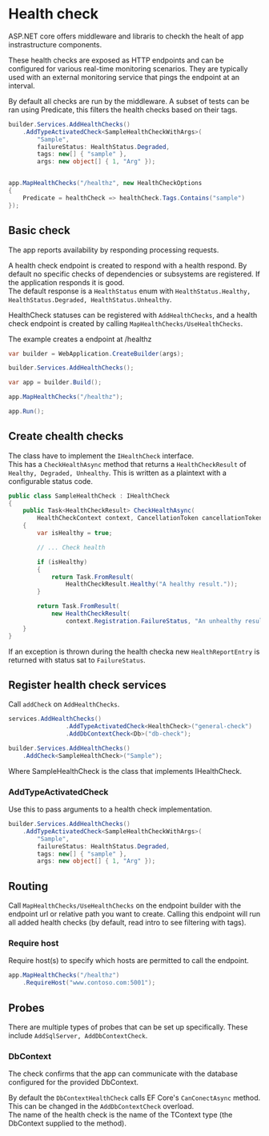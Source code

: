 # Health check

ASP.NET core offers middleware and libraris to checkh the healt of app instrastructure components.

These health checks are exposed as HTTP endpoints and can be configured for various real-time monitoring scenarios. They are typically used with an external monitoring service that pings the endpoint at an interval.

By default all checks are run by the middleware. A subset of tests can be ran using Predicate, this filters the health checks based on their tags.

```C#
builder.Services.AddHealthChecks()
    .AddTypeActivatedCheck<SampleHealthCheckWithArgs>(
        "Sample",
        failureStatus: HealthStatus.Degraded,
        tags: new[] { "sample" },
        args: new object[] { 1, "Arg" });


app.MapHealthChecks("/healthz", new HealthCheckOptions
{
    Predicate = healthCheck => healthCheck.Tags.Contains("sample")
});
```

## Basic check

The app reports availability by responding processing requests.

A health check endpoint is created to respond with a health respond. By default no specific checks of dependencies or subsystems are registered. If the application responds it is good.\
The default response is a `HealthStatus` enum with `HealthStatus.Healthy, HealthStatus.Degraded, HealthStatus.Unhealthy`.

HealthCheck statuses can be registered with `AddHealthChecks`, and a health check endpoint is created by calling `MapHealthChecks/UseHealthChecks`.

The example creates a endpoint at /healthz
```C#
var builder = WebApplication.CreateBuilder(args);

builder.Services.AddHealthChecks();

var app = builder.Build();

app.MapHealthChecks("/healthz");

app.Run();
```

## Create chealth checks

The class have to implement the `IHealthCheck` interface.\
This has a `CheckHealthAsync` method that returns a `HealthCheckResult` of `Healthy, Degraded, Unhealthy`. This is written as a plaintext with a configurable status code.

```C#
public class SampleHealthCheck : IHealthCheck
{
    public Task<HealthCheckResult> CheckHealthAsync(
        HealthCheckContext context, CancellationToken cancellationToken = default)
    {
        var isHealthy = true;

        // ... Check health

        if (isHealthy)
        {
            return Task.FromResult(
                HealthCheckResult.Healthy("A healthy result."));
        }

        return Task.FromResult(
            new HealthCheckResult(
                context.Registration.FailureStatus, "An unhealthy result."));
    }
}
```

If an exception is thrown during the health checka new `HealthReportEntry` is returned with status sat to `FailureStatus`.

## Register health check services

Call `addCheck` on `AddHealthChecks`.

```C#
services.AddHealthChecks()
				.AddTypeActivatedCheck<HealthCheck>("general-check")
				.AddDbContextCheck<Db>("db-check");

builder.Services.AddHealthChecks()
    .AddCheck<SampleHealthCheck>("Sample");
```

Where SampleHealthCheck is the class that implements IHealthCheck.

### AddTypeActivatedCheck

Use this to pass arguments to a health check implementation.

```C#
builder.Services.AddHealthChecks()
    .AddTypeActivatedCheck<SampleHealthCheckWithArgs>(
        "Sample",
        failureStatus: HealthStatus.Degraded,
        tags: new[] { "sample" },
        args: new object[] { 1, "Arg" });
```

## Routing

Call `MapHealthChecks/UseHealthChecks` on the endpoint builder with the endpoint url or relative path you want to create. Calling this endpoint will run all added health checks (by default, read intro to see filtering with tags).

### Require host

Require host(s) to specify which hosts are permitted to call the endpoint.

```C#
app.MapHealthChecks("/healthz")
    .RequireHost("www.contoso.com:5001");
```

## Probes

There are multiple types of probes that can be set up specifically. These include `AddSqlServer, AddDbContextCheck`.

### DbContext

The check confirms that the app can communicate with the database configured for the provided DbContext.

By default the `DbContextHealthCheck` calls EF Core's `CanConectAsync` method. This can be changed in the `AddDbContextCheck` overload.\
The name of the health check is the name of the TContext type (the DbContext supplied to the method).